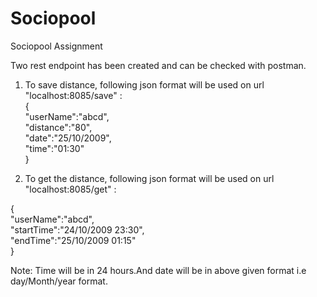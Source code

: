 # Sociopool
Sociopool Assignment

Two rest endpoint has been created and can be checked with postman.   

1.  To save distance, following json format will be used on url "localhost:8085/save" :     
        {   
	"userName":"abcd",   
	"distance":"80",   
	"date":"25/10/2009",  
	"time":"01:30"  
   	}      
  
2. To get the distance, following json format will be used on url "localhost:8085/get" :   

  {     
	"userName":"abcd",    
	"startTime":"24/10/2009 23:30",   
	"endTime":"25/10/2009 01:15"     	
  }    
     
  Note: Time will be in 24 hours.And date will be in above given format i.e day/Month/year format.
  

